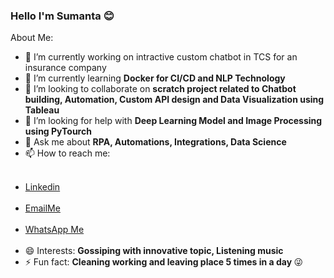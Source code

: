 ### Hello I'm Sumanta 😊

<!--
**sumantas98/sumantas98** is a ✨ _special_ ✨ repository because its `README.md` (this file) appears on your GitHub profile.
-->
About Me:

- 🔭 I’m currently working on intractive custom chatbot in TCS for an insurance company
- 🌱 I’m currently learning <b>Docker for CI/CD and NLP Technology</b>
- 👯 I’m looking to collaborate on <b>scratch project related to Chatbot building, Automation, Custom API design and Data Visualization using Tableau</b>
- 🤔 I’m looking for help with <b>Deep Learning Model and Image Processing using PyTourch </b>
- 💬 Ask me about <b> RPA, Automations, Integrations, Data Science </b> 
- 📫 How to reach me:
<ul>
  &nbsp&nbsp<li><a href="https://www.linkedin.com/in/sumanta-samanta-3261a317a/">Linkedin</a></li>
  &nbsp&nbsp<li><a href="https://mail.google.com/mail/u/0/?tab=rm&ogbl#inbox?compose=GTvVlcSPFdVpbqzThRjnGsNdcCwFQVbQMjWdXSCdWRcfRMXfzxRRCvBvtvpMbgVTlhGcgZwpQjfMS">EmailMe</a></li>
  &nbsp&nbsp<li><a href="https://web.whatsapp.com/">WhatsApp Me</a></li>
<br>
 <li> 😄 Interests: <b> Gossiping with innovative topic, Listening music </b></li> 
 <li> ⚡ Fun fact: <b> Cleaning working and leaving place 5 times in a day </b> 😜</li>
 </ul> 


